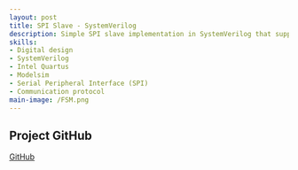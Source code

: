 ```yaml
---
layout: post
title: SPI Slave - SystemVerilog
description: Simple SPI slave implementation in SystemVerilog that supports single-byte (8-bit) SPI communication. It is designed to work with SPI Mode 0 (CPOL = 0, CPHA = 0), and can be simulated using ModelSim and synthesized in Quartus.
skills: 
- Digital design
- SystemVerilog
- Intel Quartus
- Modelsim
- Serial Peripheral Interface (SPI)
- Communication protocol
main-image: /FSM.png
---
```


## Project GitHub
[GitHub]([https://en.wikipedia.org](https://github.com/mmzarif/spi_project))
